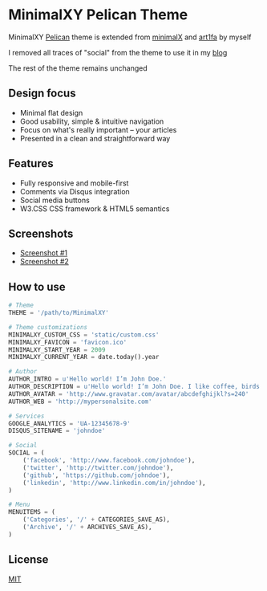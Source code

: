 MinimalXY Pelican Theme
=======================

MinimalXY [Pelican](https://getpelican.com/) theme is extended from [minimalX](https://github.com/art1fa/minimalX) and [art1fa](https://github.com/art1fa) by myself

I removed all traces of "social" from the theme to use it in my
[blog](https://blog.zumbi.com.ar)

The rest of the theme remains unchanged


Design focus
------------

- Minimal flat design
- Good usability, simple & intuitive navigation
- Focus on what's really important &ndash; your articles
- Presented in a clean and straightforward way


Features
--------

- Fully responsive and mobile-first
- Comments via Disqus integration
- Social media buttons
- W3.CSS CSS framework & HTML5 semantics


Screenshots
-----------

- [Screenshot #1](screenshot1.png)
- [Screenshot #2](screenshot2.png)


How to use
----------

```python
# Theme
THEME = '/path/to/MinimalXY'

# Theme customizations
MINIMALXY_CUSTOM_CSS = 'static/custom.css'
MINIMALXY_FAVICON = 'favicon.ico'
MINIMALXY_START_YEAR = 2009
MINIMALXY_CURRENT_YEAR = date.today().year

# Author
AUTHOR_INTRO = u'Hello world! I’m John Doe.'
AUTHOR_DESCRIPTION = u'Hello world! I’m John Doe. I like coffee, birds and Python.'
AUTHOR_AVATAR = 'http://www.gravatar.com/avatar/abcdefghijkl?s=240'
AUTHOR_WEB = 'http://mypersonalsite.com'

# Services
GOOGLE_ANALYTICS = 'UA-12345678-9'
DISQUS_SITENAME = 'johndoe'

# Social
SOCIAL = (
    ('facebook', 'http://www.facebook.com/johndoe'),
    ('twitter', 'http://twitter.com/johndoe'),
    ('github', 'https://github.com/johndoe'),
    ('linkedin', 'http://www.linkedin.com/in/johndoe'),
)

# Menu
MENUITEMS = (
    ('Categories', '/' + CATEGORIES_SAVE_AS),
    ('Archive', '/' + ARCHIVES_SAVE_AS),
)
```


License
-------

[MIT](LICENSE)
